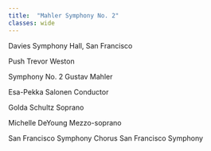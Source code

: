 ```yaml
---
title:  "Mahler Symphony No. 2"
classes: wide
---
```


Davies Symphony Hall, San Francisco

Push
Trevor Weston

Symphony No. 2 
Gustav Mahler


Esa-Pekka Salonen
Conductor

Golda Schultz
Soprano

Michelle DeYoung
Mezzo-soprano

San Francisco Symphony Chorus
San Francisco Symphony
